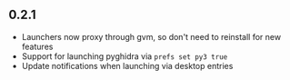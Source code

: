 ## 0.2.1
- Launchers now proxy through gvm, so don't need to reinstall for new features
- Support for launching pyghidra via `prefs set py3 true`
- Update notifications when launching via desktop entries
